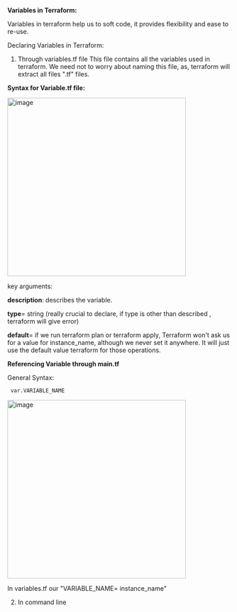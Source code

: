 **Variables in Terraform:**

Variables in terraform help us to soft code, it provides flexibility and ease to re-use.

Declaring Variables in Terraform:
1. Through variables.tf file
This file contains all the variables used in terraform. We need not to worry about naming this file, as, terraform will extract all files ".tf" files.

**Syntax for Variable.tf file:**
 
 <img width="402" alt="image" src="https://github.com/navbali12/Terraform-project/assets/100817660/5c1a1adf-edd4-4362-aeb4-bc6683582448">

key arguments:

**description**: describes the variable.

**type**= string (really crucial to declare, if type is other than described , terraform will give error)

**default**= if we run terraform plan or terraform apply, Terraform won't ask us for a value for instance_name, although we never set it anywhere. It will just use the default value terraform for those operations.


****Referencing Variable through main.tf****

General Syntax:
     
     var.VARIABLE_NAME
   <img width="402" alt="image" src="https://github.com/navbali12/Terraform-project/assets/100817660/dd8a5d50-d13d-4fdf-acc5-474e9bf3e64f">

   In variables.tf our "VARIABLE_NAME= instance_name"



  2. In command line
     


